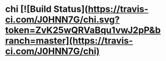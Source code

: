 # chi [![Build Status](https://travis-ci.com/J0HNN7G/chi.svg?token=ZvK25wQRVaBqu1vwJ2pP&branch=master](https://travis-ci.com/J0HNN7G/chi)
